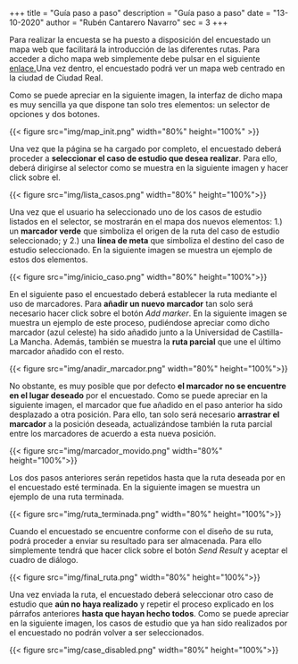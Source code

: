 +++
title = "Guía paso a paso"
description = "Guía paso a paso"
date = "13-10-2020"
author = "Rubén Cantarero Navarro"
sec = 3
+++
 

Para realizar la encuesta se ha puesto a disposición del encuestado un mapa web que facilitará la introducción de las diferentes rutas. Para acceder a dicho mapa web simplemente debe pulsar en el siguiente [enlace.](http://0.0.0.0:8080/src/survey.html)Una vez dentro, el encuestado podrá ver un mapa web centrado en la ciudad de Ciudad Real. 

Como se puede apreciar en la siguiente imagen, la interfaz de dicho mapa es muy sencilla ya que dispone tan solo tres elementos: un selector de opciones y dos botones.

{{< figure src="img/map_init.png"  width="80%" height="100%" >}}

Una vez que la página se ha cargado por completo, el encuestado deberá proceder a **seleccionar el caso de estudio que desea realizar**. Para ello, deberá dirigirse al selector como se muestra en la siguiente imagen y hacer click sobre el.

{{< figure src="img/lista_casos.png"  width="80%" height="100%">}}

Una vez que el usuario ha seleccionado uno de los casos de estudio listados en el selector, se mostrarán en el mapa dos nuevos elementos: 1.) un **marcador verde** que simboliza el origen de la ruta del caso de estudio seleccionado; y 2.) una **línea de meta** que simboliza el destino del caso de estudio seleccionado. En la siguiente imagen se muestra un ejemplo de estos dos elementos.

{{< figure src="img/inicio_caso.png" width="80%" height="100%">}}

En el siguiente paso el encuestado deberá establecer la ruta mediante el uso de marcadores. Para **añadir un nuevo marcador** tan solo será necesario hacer click sobre el botón *Add marker*. En la siguiente imagen se muestra un ejemplo de este proceso, pudiéndose apreciar como dicho marcador (azul celeste) ha sido añadido junto a la Universidad de Castilla-La Mancha. Además, también se muestra la **ruta parcial** que une el último marcador añadido con el resto. 

{{< figure src="img/anadir_marcador.png" width="80%" height="100%">}}

No obstante, es muy posible que por defecto **el marcador no se encuentre en el lugar deseado** por el encuestado. Como se puede apreciar en la siguiente imagen, el marcador que fue añadido en el paso anterior ha sido desplazado a otra posición. Para ello, tan solo será necesario **arrastrar el marcador** a la posición deseada, actualizándose también la ruta parcial entre los marcadores de acuerdo a esta nueva posición.

{{< figure src="img/marcador_movido.png" width="80%" height="100%">}}

Los dos pasos anteriores serán repetidos hasta que la ruta deseada por en el encuestado esté terminada.  En la siguiente imagen se muestra un ejemplo de una ruta terminada. 

{{< figure src="img/ruta_terminada.png" width="80%" height="100%">}}

Cuando el encuestado se encuentre conforme con el diseño de su ruta, podrá proceder a enviar su resultado para ser almacenada. Para ello simplemente tendrá que hacer click sobre el botón *Send Result* y aceptar el cuadro de diálogo. 

{{< figure src="img/final_ruta.png" width="80%" height="100%">}}
 
Una vez enviada la ruta, el encuestado deberá seleccionar otro caso de estudio que **aún no haya realizado** y repetir el proceso explicado en los párrafos anteriores **hasta que hayan hecho todos**. Como se puede apreciar en la siguiente imagen, los casos de estudio que ya han sido realizados por el encuestado no podrán volver a ser seleccionados. 

{{< figure src="img/case_disabled.png" width="80%" height="100%">}}
 
